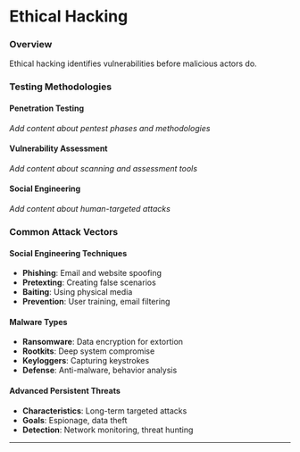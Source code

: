 # Ethical Hacking

### Overview

Ethical hacking identifies vulnerabilities before malicious actors do.

### Testing Methodologies

#### Penetration Testing
*Add content about pentest phases and methodologies*

#### Vulnerability Assessment
*Add content about scanning and assessment tools*

#### Social Engineering
*Add content about human-targeted attacks*

### Common Attack Vectors

#### Social Engineering Techniques
- **Phishing**: Email and website spoofing
- **Pretexting**: Creating false scenarios
- **Baiting**: Using physical media
- **Prevention**: User training, email filtering

#### Malware Types
- **Ransomware**: Data encryption for extortion
- **Rootkits**: Deep system compromise
- **Keyloggers**: Capturing keystrokes
- **Defense**: Anti-malware, behavior analysis

#### Advanced Persistent Threats
- **Characteristics**: Long-term targeted attacks
- **Goals**: Espionage, data theft
- **Detection**: Network monitoring, threat hunting

---
